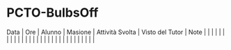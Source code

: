 # PCTO-BulbsOff
Data  | Ore | Alunno | Masione | Attività Svolta | Visto del Tutor | Note
| | | | | |
| | | | | |
| | | | | |
| | | | | |
| | | | | |
